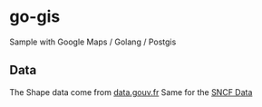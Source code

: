 # go-gis
Sample with Google Maps / Golang / Postgis 

## Data
The Shape data come from [data.gouv.fr](https://www.data.gouv.fr/fr/datasets/contours-des-regions-francaises-sur-openstreetmap/)
Same for the [SNCF Data](https://www.data.gouv.fr/fr/datasets/fichier-de-formes-des-lignes-du-reseau-ferre-national/)